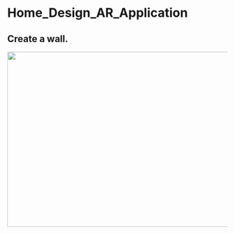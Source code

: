 # Home_Design_AR_Application

## Create a wall.

<img src="https://i.imgur.com/k3bToLB.png" width="800" height="400" />
